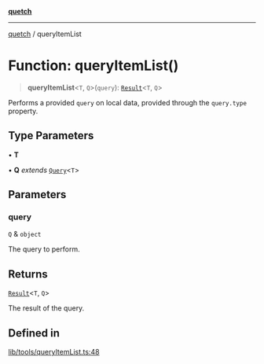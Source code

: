 [**quetch**](../README.md)

***

[quetch](../README.md) / queryItemList

# Function: queryItemList()

> **queryItemList**\<`T`, `Q`\>(`query`): [`Result`](../type-aliases/Result.md)\<`T`, `Q`\>

Performs a provided `query` on local data, provided through the `query.type` property.

## Type Parameters

• **T**

• **Q** *extends* [`Query`](../type-aliases/Query.md)\<`T`\>

## Parameters

### query

`Q` & `object`

The query to perform.

## Returns

[`Result`](../type-aliases/Result.md)\<`T`, `Q`\>

The result of the query.

## Defined in

[lib/tools/queryItemList.ts:48](https://github.com/nevoland/quetch/blob/daab7d5db71d61e74901886a2473b07ec4e9fc05/lib/tools/queryItemList.ts#L48)
